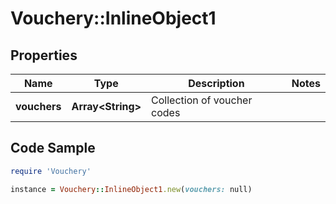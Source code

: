# Vouchery::InlineObject1

## Properties

Name | Type | Description | Notes
------------ | ------------- | ------------- | -------------
**vouchers** | **Array&lt;String&gt;** | Collection of voucher codes | 

## Code Sample

```ruby
require 'Vouchery'

instance = Vouchery::InlineObject1.new(vouchers: null)
```


